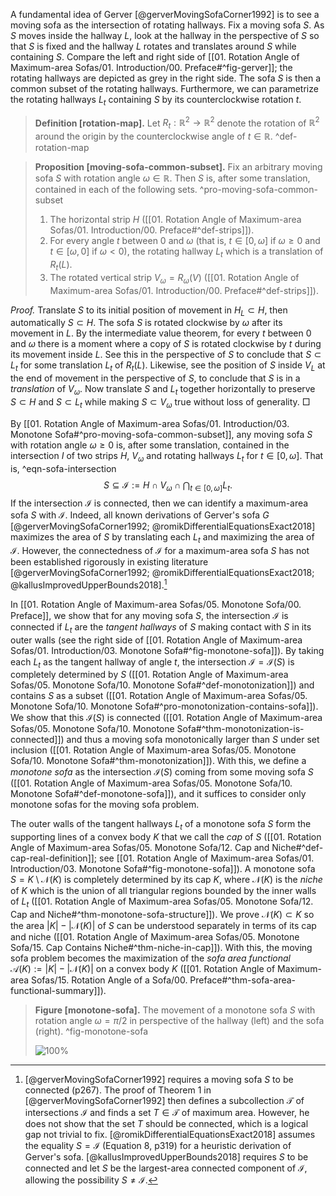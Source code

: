 A fundamental idea of Gerver [@gerverMovingSofaCorner1992] is to see a moving sofa as the intersection of rotating hallways. Fix a moving sofa $S$. As $S$ moves inside the hallway $L$, look at the hallway in the perspective of $S$ so that $S$ is fixed and the hallway $L$ rotates and translates around $S$ while containing $S$. Compare the left and right side of [[01. Rotation Angle of Maximum-area Sofas/01. Introduction/00. Preface#^fig-gerver]]; the rotating hallways are depicted as grey in the right side. The sofa $S$ is then a common subset of the rotating hallways. Furthermore, we can parametrize the rotating hallways $L_t$ containing $S$ by its counterclockwise rotation $t$.

> __Definition [rotation-map].__ Let $R_t : \mathbb{R}^2 \to \mathbb{R}^2$ denote the rotation of $\mathbb{R}^2$ around the origin by the counterclockwise angle of $t \in \mathbb{R}$. ^def-rotation-map

> __Proposition [moving-sofa-common-subset].__ Fix an arbitrary moving sofa $S$ with rotation angle $\omega \in \mathbb{R}$. Then $S$ is, after some translation, contained in each of the following sets. ^pro-moving-sofa-common-subset
> 
> 1. The horizontal strip $H$ ([[01. Rotation Angle of Maximum-area Sofas/01. Introduction/00. Preface#^def-strips]]).
> 2. For every angle $t$ between $0$ and $\omega$ (that is, $t \in [0, \omega]$ if $\omega \geq 0$ and $t \in [\omega, 0]$ if $\omega < 0$), the rotating hallway $L_t$ which is a translation of $R_t(L)$.
> 3. The rotated vertical strip $V_\omega = R_\omega(V)$ ([[01. Rotation Angle of Maximum-area Sofas/01. Introduction/00. Preface#^def-strips]]).

_Proof._ Translate $S$ to its initial position of movement in $H_L \subset H$, then automatically $S \subset H$. The sofa $S$ is rotated clockwise by $\omega$ after its movement in $L$. By the intermediate value theorem, for every $t$ between $0$ and $\omega$ there is a moment where a copy of $S$ is rotated clockwise by $t$ during its movement inside $L$. See this in the perspective of $S$ to conclude that $S \subset L_t$ for some translation $L_t$ of $R_t(L)$. Likewise, see the position of $S$ inside $V_L$ at the end of movement in the perspective of $S$, to conclude that $S$ is in a _translation_ of $V_\omega$. Now translate $S$ and $L_t$ together horizontally to preserve $S \subset H$ and $S \subset L_t$ while making $S \subset V_\omega$ true without loss of generality. □

By [[01. Rotation Angle of Maximum-area Sofas/01. Introduction/03. Monotone Sofa#^pro-moving-sofa-common-subset]], any moving sofa $S$ with rotation angle $\omega \geq 0$ is, after some translation, contained in the intersection $I$ of two strips $H$, $V_\omega$ and rotating hallways $L_t$ for $t \in [0, \omega]$. That is, ^eqn-sofa-intersection
$$
S \subseteq \mathcal{I} := H \cap V_\omega \cap \bigcap_{t \in [0, \omega]} L_t.
$$
If the intersection $\mathcal{I}$ is connected, then we can identify a maximum-area sofa $S$ with $\mathcal{I}$. Indeed, all known derivations of Gerver's sofa $G$ [@gerverMovingSofaCorner1992; @romikDifferentialEquationsExact2018] maximizes the area of $S$ by translating each $L_t$ and maximizing the area of $\mathcal{I}$. However, the connectedness of $\mathcal{I}$ for a maximum-area sofa $S$ has not been established rigorously in existing literature [@gerverMovingSofaCorner1992; @romikDifferentialEquationsExact2018; @kallusImprovedUpperBounds2018].[^connectedness]

In [[01. Rotation Angle of Maximum-area Sofas/05. Monotone Sofa/00. Preface]], we show that for any moving sofa $S$, the intersection $\mathcal{I}$ is connected if $L_t$ are the _tangent hallways_ of $S$ making contact with $S$ in its outer walls (see the right side of [[01. Rotation Angle of Maximum-area Sofas/01. Introduction/03. Monotone Sofa#^fig-monotone-sofa]]). By taking each $L_t$ as the tangent hallway of angle $t$, the intersection $\mathcal{I} = \mathcal{I}(S)$ is completely determined by $S$ ([[01. Rotation Angle of Maximum-area Sofas/05. Monotone Sofa/10. Monotone Sofa#^def-monotonization]]) and contains $S$ as a subset ([[01. Rotation Angle of Maximum-area Sofas/05. Monotone Sofa/10. Monotone Sofa#^pro-monotonization-contains-sofa]]). We show that this $\mathcal{I}(S)$ is connected ([[01. Rotation Angle of Maximum-area Sofas/05. Monotone Sofa/10. Monotone Sofa#^thm-monotonization-is-connected]]) and thus a moving sofa monotonically larger than $S$ under set inclusion ([[01. Rotation Angle of Maximum-area Sofas/05. Monotone Sofa/10. Monotone Sofa#^thm-monotonization]]). With this, we define a _monotone sofa_ as the intersection $\mathcal{I}(S)$ coming from some moving sofa $S$ ([[01. Rotation Angle of Maximum-area Sofas/05. Monotone Sofa/10. Monotone Sofa#^def-monotone-sofa]]), and it suffices to consider only monotone sofas for the moving sofa problem.

The outer walls of the tangent hallways $L_t$ of a monotone sofa $S$ form the supporting lines of a convex body $K$ that we call the _cap_ of $S$ ([[01. Rotation Angle of Maximum-area Sofas/05. Monotone Sofa/12. Cap and Niche#^def-cap-real-definition]]; see [[01. Rotation Angle of Maximum-area Sofas/01. Introduction/03. Monotone Sofa#^fig-monotone-sofa]]). A monotone sofa $S = K \setminus \mathcal{N}(K)$ is completely determined by its cap $K$, where $\mathcal{N}(K)$ is the _niche_ of $K$ which is the union of all triangular regions bounded by the inner walls of $L_t$ ([[01. Rotation Angle of Maximum-area Sofas/05. Monotone Sofa/12. Cap and Niche#^thm-monotone-sofa-structure]]). We prove $\mathcal{N}(K) \subset K$ so the area $|K| - |\mathcal{N}(K)|$ of $S$ can be understood separately in terms of its cap and niche ([[01. Rotation Angle of Maximum-area Sofas/05. Monotone Sofa/15. Cap Contains Niche#^thm-niche-in-cap]]). With this, the moving sofa problem becomes the maximization of the _sofa area functional_ $\mathcal{A}(K) := |K| - |\mathcal{N}(K)|$ on a convex body $K$ ([[01. Rotation Angle of Maximum-area Sofas/15. Rotation Angle of a Sofa/00. Preface#^thm-sofa-area-functional-summary]]).

> __Figure [monotone-sofa].__ The movement of a monotone sofa $S$ with rotation angle $\omega = \pi/2$ in perspective of the hallway (left) and the sofa (right). ^fig-monotone-sofa
> 
> ![100%](images/monotoneSofaCombined.svg)

[^translation]: Technically, translating the moving sofa $S$ may invalidate the initial condition $S \subseteq H_L$. We will relax the full [[old/xb. Upper Bound A1/10. Notations and conventions/00. Preface#^def-sofa]] of a moving sofa $S$ so that only some translation of $S$ is required to be movable from $H_L$ to $V_L$ inside $L$.

[^connectedness]: [@gerverMovingSofaCorner1992] requires a moving sofa $S$ to be connected (p267). The proof of Theorem 1 in [@gerverMovingSofaCorner1992] then defines a subcollection $\mathcal{T}$ of intersections $\mathcal{I}$ and finds a set $T \in \mathcal{T}$ of maximum area. However, he does not show that the set $T$ should be connected, which is a logical gap not trivial to fix. [@romikDifferentialEquationsExact2018] assumes the equality $S = \mathcal{I}$ (Equation 8, p319) for a heuristic derivation of Gerver's sofa. [@kallusImprovedUpperBounds2018] requires $S$ to be connected and let $S$ be the largest-area connected component of $\mathcal{I}$, allowing the possibility $S \neq \mathcal{I}$.